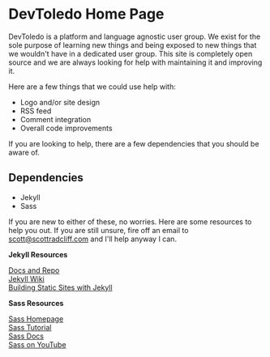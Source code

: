 # DevToledo Home Page

DevToledo is a platform and language agnostic user group. We exist for the sole purpose of learning new things and being exposed to new things that we wouldn't have in a dedicated user group. This site is completely open source and we are always looking for help with maintaining it and improving it.

Here are a few things that we could use help with:

* Logo and/or site design
* RSS feed
* Comment integration
* Overall code improvements

If you are looking to help, there are a few dependencies that you should be aware of.

## Dependencies

* Jekyll
* Sass

If you are new to either of these, no worries. Here are some resources to help you out. If you are still unsure, fire off an email to [scott@scottradcliff.com](mailto:scott@scottradcliff.com) and I'll help anyway I can.

**Jekyll Resources**

[Docs and Repo](https://github.com/mojombo/jekyll)  
[Jekyll Wiki](https://github.com/mojombo/jekyll/wiki)  
[Building Static Sites with Jekyll](http://net.tutsplus.com/tutorials/other/building-static-sites-with-jekyll/)  


**Sass Resources**

[Sass Homepage](http://sass-lang.com/)  
[Sass Tutorial](http://sass-lang.com/tutorial.html)  
[Sass Docs](http://sass-lang.com/docs.html)  
[Sass on YouTube](http://www.youtube.com/playlist?list=PL2CB1F80266E986EA)  
